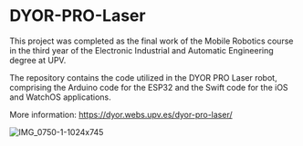 # DYOR-PRO-Laser

This project was completed as the final work of the Mobile Robotics course in the third year of the Electronic Industrial and Automatic Engineering degree at UPV.

The repository contains the code utilized in the DYOR PRO Laser robot, comprising the Arduino code for the ESP32 and the Swift code for the iOS and WatchOS applications.

More information: https://dyor.webs.upv.es/dyor-pro-laser/


![IMG_0750-1-1024x745](https://github.com/Miquelsn/DYOR-PRO-Laser/assets/116834708/61329bd5-f552-4f5c-bfe5-7cdc666b5c1c)



